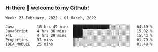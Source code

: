 ### Hi there 👋 welcome to my Github! 

<!--START_SECTION:waka-->
```text
Week: 23 February, 2022 - 01 March, 2022

Java          18 hrs 49 mins  ████████████████░░░░░░░░░   64.59 % 
JavaScript    4 hrs 36 mins   ████░░░░░░░░░░░░░░░░░░░░░   15.82 % 
FTL           4 hrs 29 mins   ████░░░░░░░░░░░░░░░░░░░░░   15.43 % 
Properties    31 mins         ▒░░░░░░░░░░░░░░░░░░░░░░░░   01.79 % 
IDEA_MODULE   25 mins         ▒░░░░░░░░░░░░░░░░░░░░░░░░   01.48 % 
```
<!--END_SECTION:waka-->
